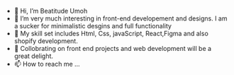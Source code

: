 - 👋 Hi, I’m Beatitude Umoh
- 👀 I’m very much interesting in front-end developement and designs. I am a sucker for minimalistic desgins and full functionality
- 🌱 My skill set includes Html, Css, javaScript, React,Figma and also shopify development.
- 💞️ Collobrating on front end projects and web development will be a great delight.
- 📫 How to reach me ...

<!---
BettyUmoh/BettyUmoh is a ✨ special ✨ repository because its `README.md` (this file) appears on your GitHub profile.
You can click the Preview link to take a look at your changes.
--->
